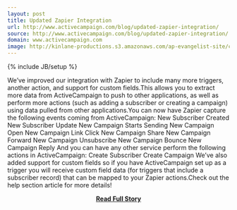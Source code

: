 ```yaml
---
layout: post
title: Updated Zapier Integration
url: http://www.activecampaign.com/blog/updated-zapier-integration/
source: http://www.activecampaign.com/blog/updated-zapier-integration/
domain: www.activecampaign.com
image: http://kinlane-productions.s3.amazonaws.com/ap-evangelist-site/curated/screenshots/7135_www_activecampaign_com.png
---
```

{% include JB/setup %}<p>We’ve improved our integration with Zapier to include many more triggers, another action, and support for custom fields.This allows you to extract more data from ActiveCampaign to push to other applications, as well as perform more actions (such as adding a subscriber or creating a campaign) using data pulled from other applications.You can now have Zapier capture the following events coming from ActiveCampaign: New Subscriber Created New Subscriber Update New Campaign Starts Sending New Campaign Open New Campaign Link Click New Campaign Share New Campaign Forward New Campaign Unsubscribe New Campaign Bounce New Campaign Reply And you can have any other service perform the following actions in ActiveCampaign: Create Subscriber Create Campaign We’ve also added support for custom fields so if you have ActiveCampaign set up as a trigger you will receive custom field data (for triggers that include a subscriber record) that can be mapped to your Zapier actions.Check out the help section article for more details!</p>
<center><p><a href="http://www.activecampaign.com/blog/updated-zapier-integration/" style='padding:25px; font-sze:18px; font-weight: bold;'>Read Full Story</a></p></center>
